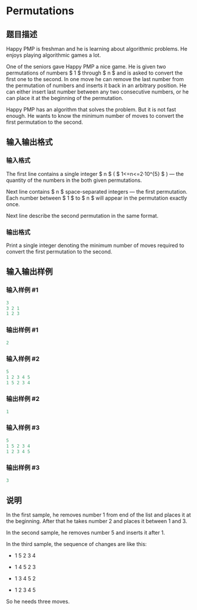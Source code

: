 # Permutations

## 题目描述

Happy PMP is freshman and he is learning about algorithmic problems. He enjoys playing algorithmic games a lot.

One of the seniors gave Happy PMP a nice game. He is given two permutations of numbers $ 1 $ through $ n $ and is asked to convert the first one to the second. In one move he can remove the last number from the permutation of numbers and inserts it back in an arbitrary position. He can either insert last number between any two consecutive numbers, or he can place it at the beginning of the permutation.

Happy PMP has an algorithm that solves the problem. But it is not fast enough. He wants to know the minimum number of moves to convert the first permutation to the second.

## 输入输出格式

### 输入格式

The first line contains a single integer $ n $ ( $ 1<=n<=2·10^{5} $ ) — the quantity of the numbers in the both given permutations.

Next line contains $ n $ space-separated integers — the first permutation. Each number between $ 1 $ to $ n $ will appear in the permutation exactly once.

Next line describe the second permutation in the same format.

### 输出格式

Print a single integer denoting the minimum number of moves required to convert the first permutation to the second.

## 输入输出样例

### 输入样例 #1

```cpp
3
3 2 1
1 2 3

```
### 输出样例 #1

```cpp
2

```
### 输入样例 #2

```cpp
5
1 2 3 4 5
1 5 2 3 4

```
### 输出样例 #2

```cpp
1

```
### 输入样例 #3

```cpp
5
1 5 2 3 4
1 2 3 4 5

```
### 输出样例 #3

```cpp
3

```
## 说明

In the first sample, he removes number 1 from end of the list and places it at the beginning. After that he takes number 2 and places it between 1 and 3.

In the second sample, he removes number 5 and inserts it after 1.

In the third sample, the sequence of changes are like this:

- 1 5 2 3 4

- 1 4 5 2 3

- 1 3 4 5 2

- 1 2 3 4 5

So he needs three moves.

